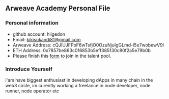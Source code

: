 ## Arweave Academy Personal File

### Personal information

- github account: hiigedon
- Email: kikisukandi81@gmail.com
- Arweave Address: cQJIUJFPoF6wTsfjO0OzuNjuIgGLmd-i5e7wobewV9I
- ETH Address: 0x7857be863c016853b5eff385130c80f2a5e79b0b 
- Please finish this [form](https://docs.google.com/forms/d/e/1FAIpQLSfWA5fIIcBgmRppm3jNz5vmf9Mai_QMVil-2pO4r7YKn_Zhtw/viewform?usp=sf_link) to join in the talent pool.

### Introduce Yourself
 i'am have biggest enthusiast in developing dApps in many chain in the web3 circle, im curently working a freelance in node developer, node runner, node operator etc
